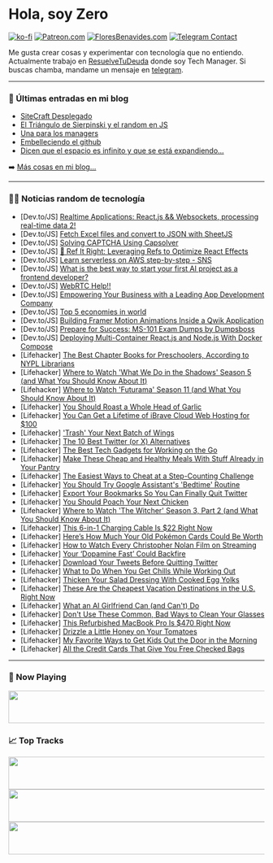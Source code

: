 # Hola, soy Zero

[![ko-fi](https://ko-fi.com/img/githubbutton_sm.svg)](https://ko-fi.com/J3J4N0LUK)
[![Patreon.com](https://img.shields.io/endpoint.svg?url=https%3A%2F%2Fshieldsio-patreon.vercel.app%2Fapi%3Fusername%3Dzerodragon%26type%3Dpatrons&style=for-the-badge)](https://patreon.com/zerodragon)
[![FloresBenavides.com](https://img.shields.io/website?down_message=oops&label=MiBlog&style=for-the-badge&up_message=online&url=https%3A%2F%2Ffloresbenavides.com)](https://floresbenavides.com)
[![Telegram Contact](https://img.shields.io/badge/escr%C3%ADbeme-ZeroDragon-%2326A5E4?style=for-the-badge&logo=telegram)](https://t.me/zerodragon)

Me gusta crear cosas y experimentar con tecnología que no entiendo.
Actualmente trabajo en [ResuelveTuDeuda](http://github.com/resuelve) donde soy Tech Manager.
Si buscas chamba, mandame un mensaje en [telegram](https://t.me/zerodragon).

---

### 📕 Últimas entradas en mi blog
<!-- BLOG-POST-LIST:START -->
- [SiteCraft Desplegado](https://floresbenavides.com/sitecraft-desplegado/)
- [El Triángulo de Sierpinski y el random en JS](https://floresbenavides.com/el-triangulo-de-sierpinski-y-el-random-en-js/)
- [Una para los managers](https://floresbenavides.com/una-para-los-managers/)
- [Embelleciendo el github](https://floresbenavides.com/embelleciendo-el-github/)
- [Dicen que el espacio es infinito y que se está expandiendo…](https://floresbenavides.com/dicen-que-el-espacio-es-infinito-y-que-se-esta-expandiendo/)
<!-- BLOG-POST-LIST:END -->

➡️ [Más cosas en mi blog...](https://floresbenavides.com)

---

### 👨‍💻 Noticias random de tecnología
<!-- TECH-POSTS:START -->
- [Dev.to/JS] [Realtime Applications: React.js &amp;&amp; Websockets, processing real-time data 2!](https://dev.to/sfundomhlungu/realtime-applications-reactjs-websockets-processing-real-time-data-2-ae8)
- [Dev.to/JS] [Fetch Excel files and convert to JSON with SheetJS](https://dev.to/artydev/excel-files-to-json-with-sheetjs-83d)
- [Dev.to/JS] [Solving CAPTCHA Using Capsolver](https://dev.to/ethand91/solving-captcha-using-capsolver-h8j)
- [Dev.to/JS] [🚀 Ref It Right: Leveraging Refs to Optimize React Effects](https://dev.to/hunyan/ref-it-right-leveraging-refs-to-optimize-react-effects-17bj)
- [Dev.to/JS] [Learn serverless on AWS step-by-step - SNS](https://dev.to/kumo/learn-serverless-on-aws-step-by-step-sns-2b46)
- [Dev.to/JS] [What is the best way to start your first AI project as a frontend developer?](https://dev.to/sip/what-is-the-best-way-to-start-your-first-ai-project-as-a-frontend-developer-2doc)
- [Dev.to/JS] [WebRTC Help!!](https://dev.to/coder7/webrtc-help-55f)
- [Dev.to/JS] [Empowering Your Business with a Leading App Development Company](https://dev.to/amarajackson/empowering-your-business-with-a-leading-app-development-company-3bho)
- [Dev.to/JS] [Top 5 economies in world](https://dev.to/digiupdatehub/top-5-economies-in-world-3h41)
- [Dev.to/JS] [Building Framer Motion Animations Inside a Qwik Application](https://dev.to/builderio/building-framer-motion-animations-inside-a-qwik-application-3n2l)
- [Dev.to/JS] [Prepare for Success: MS-101 Exam Dumps by Dumpsboss](https://dev.to/ms101examdumps/prepare-for-success-ms-101-exam-dumps-by-dumpsboss-5g2p)
- [Dev.to/JS] [Deploying Multi-Container React.js and Node.js With Docker Compose](https://dev.to/jspanther/deploying-multi-container-reactjs-and-nodejs-with-docker-compose-4j5k)
- [Lifehacker] [The Best Chapter Books for Preschoolers, According to NYPL Librarians](https://lifehacker.com/14-really-good-chapter-books-for-preschoolers-that-libr-1819312259)
- [Lifehacker] [Where to Watch &#39;What We Do in the Shadows&#39; Season 5 &lpar;and What You Should Know About It&rpar;](https://lifehacker.com/where-to-watch-what-we-do-in-the-shadows-season-5-and-1850671440)
- [Lifehacker] [Where to Watch &#39;Futurama&#39; Season 11 &lpar;and What You Should Know About It&rpar;](https://lifehacker.com/where-to-watch-futurama-season-11-and-what-you-should-1850672318)
- [Lifehacker] [You Should Roast a Whole Head of Garlic](https://lifehacker.com/how-to-roast-a-whole-head-of-garlic-1820407305)
- [Lifehacker] [You Can Get a Lifetime of iBrave Cloud Web Hosting for $100](https://lifehacker.com/you-can-get-a-lifetime-of-ibrave-cloud-web-hosting-for-1850665713)
- [Lifehacker] [&#39;Trash&#39; Your Next Batch of Wings](https://lifehacker.com/trash-your-next-batch-of-wings-1850675472)
- [Lifehacker] [The 10 Best Twitter &lpar;or X&rpar; Alternatives](https://lifehacker.com/the-five-best-twitter-alternatives-1850607746)
- [Lifehacker] [The Best Tech Gadgets for Working on the Go](https://lifehacker.com/the-best-tech-gadgets-for-working-on-the-go-1850674553)
- [Lifehacker] [Make These Cheap and Healthy Meals With Stuff Already in Your Pantry](https://lifehacker.com/make-these-cheap-and-healthy-meals-with-stuff-already-i-1850674725)
- [Lifehacker] [The Easiest Ways to Cheat at a Step-Counting Challenge](https://lifehacker.com/how-to-cheat-at-a-step-counting-challenge-1839476401)
- [Lifehacker] [You Should Try Google Assistant&#39;s &#39;Bedtime&#39; Routine](https://lifehacker.com/you-should-try-google-assistants-bedtime-routine-1850672240)
- [Lifehacker] [Export Your Bookmarks So You Can Finally Quit Twitter](https://lifehacker.com/export-your-bookmarks-so-you-can-finally-quit-twitter-1850674081)
- [Lifehacker] [You Should Poach Your Next Chicken](https://lifehacker.com/maximize-a-chickens-meal-potential-by-poaching-it-first-1822353539)
- [Lifehacker] [Where to Watch &#39;The Witcher&#39; Season 3, Part 2 &lpar;and What You Should Know About It&rpar;](https://lifehacker.com/where-to-watch-the-witcher-season-3-part-2-and-what-y-1850671856)
- [Lifehacker] [This 6-in-1 Charging Cable Is $22 Right Now](https://lifehacker.com/this-6-in-1-charging-cable-is-22-right-now-1850665758)
- [Lifehacker] [Here’s How Much Your Old Pokémon Cards Could Be Worth](https://lifehacker.com/how-much-are-your-pokemon-cards-worth-lately-1846888650)
- [Lifehacker] [How to Watch Every Christopher Nolan Film on Streaming](https://lifehacker.com/how-to-watch-every-christopher-nolan-film-on-streaming-1850670190)
- [Lifehacker] [Your ‘Dopamine Fast’ Could Backfire](https://lifehacker.com/why-your-dopamine-fast-could-backfire-1850664408)
- [Lifehacker] [Download Your Tweets Before Quitting Twitter](https://lifehacker.com/download-your-tweets-before-quitting-twitter-1849778871)
- [Lifehacker] [What to Do When You Get Chills While Working Out](https://lifehacker.com/what-to-do-when-you-get-chills-while-working-out-1850671737)
- [Lifehacker] [Thicken Your Salad Dressing With Cooked Egg Yolks](https://lifehacker.com/thicken-your-salad-dressing-with-cooked-egg-yolks-1850671825)
- [Lifehacker] [These Are the Cheapest Vacation Destinations in the U.S. Right Now](https://lifehacker.com/these-are-the-cheapest-vacation-destinations-in-the-u-s-1850670621)
- [Lifehacker] [What an AI Girlfriend Can &lpar;and Can&#39;t&rpar; Do](https://lifehacker.com/what-an-ai-girlfriend-can-and-cant-do-1850666245)
- [Lifehacker] [Don&#39;t Use These Common, Bad Ways to Clean Your Glasses](https://lifehacker.com/dont-do-these-things-when-you-clean-your-glasses-1849183886)
- [Lifehacker] [This Refurbished MacBook Pro Is $470 Right Now](https://lifehacker.com/this-refurbished-macbook-pro-is-470-right-now-1850665681)
- [Lifehacker] [Drizzle a Little Honey on Your Tomatoes](https://lifehacker.com/drizzle-a-little-honey-on-your-tomatoes-1850671917)
- [Lifehacker] [My Favorite Ways to Get Kids Out the Door in the Morning](https://lifehacker.com/get-kids-moving-in-the-morning-with-these-tricks-1831870445)
- [Lifehacker] [All the Credit Cards That Give You Free Checked Bags](https://lifehacker.com/all-the-credit-cards-that-give-you-free-checked-bags-1850669786)<!-- TECH-POSTS:END -->

---

### 🎵 Now Playing
<a href="https://spotify-now-playing-dun.vercel.app/now-playing?open"><img src="https://spotify-now-playing-dun.vercel.app/now-playing" width="540" height="64"></a>

### 📈 Top Tracks
<a href="https://spotify-now-playing-dun.vercel.app/top-tracks?i=1&open"><img src="https://spotify-now-playing-dun.vercel.app/top-tracks?i=1" width="540" height="64"></a>
<a href="https://spotify-now-playing-dun.vercel.app/top-tracks?i=2&open"><img src="https://spotify-now-playing-dun.vercel.app/top-tracks?i=2" width="540" height="64"></a>
<a href="https://spotify-now-playing-dun.vercel.app/top-tracks?i=3&open"><img src="https://spotify-now-playing-dun.vercel.app/top-tracks?i=3" width="540" height="64"></a>
